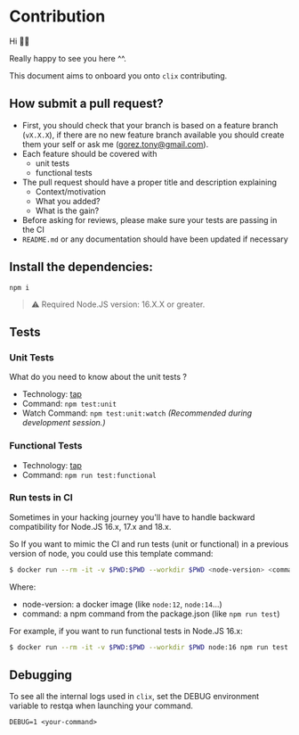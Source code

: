 # Contribution

Hi 👋🏼

Really happy to see you here ^^.

This document aims to onboard you onto `clix` contributing.

## How submit a pull request?
* First, you should check that your branch is based on a feature branch (`vX.X.X`), if there are no new feature branch available you should create them your self or ask me (gorez.tony@gmail.com).
* Each feature should be covered with
  * unit tests
  * functional tests
* The pull request should have a proper title and description explaining
  * Context/motivation
  * What you added?
  * What is the gain?
* Before asking for reviews, please make sure your tests are passing in the CI
* `README.md` or any documentation should have been updated if necessary

## Install the dependencies:

```
npm i
```

> ⚠️ Required Node.JS version: 16.X.X or greater.

## Tests

### Unit Tests

What do you need to know about the unit tests ?

* Technology: [tap](https://node-tap.org/)
* Command: `npm test:unit`
* Watch Command: `npm test:unit:watch` *(Recommended during development session.)*

### Functional Tests

* Technology: [tap](https://node-tap.org/)
* Command: `npm run test:functional`

### Run tests in CI

Sometimes in your hacking journey you'll have to handle backward compatibility for Node.JS 16.x, 17.x and 18.x.

So If you want to mimic the CI and run tests (unit or functional) in a previous version of node, you could use this template command:

```bash
$ docker run --rm -it -v $PWD:$PWD --workdir $PWD <node-version> <command>
```

Where:
- node-version: a docker image (like `node:12`, `node:14`...)
- command: a npm command from the package.json (like `npm run test`)

For example, if you want to run functional tests in Node.JS 16.x:

```bash
$ docker run --rm -it -v $PWD:$PWD --workdir $PWD node:16 npm run test:functional
```

## Debugging

To see all the internal logs used in `clix`, set the DEBUG environment variable to restqa when launching your command.

```
DEBUG=1 <your-command>
```
